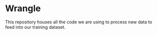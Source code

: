 # Wrangle

This repository houses all the code we are using to process new data to feed into our training dataset. 
